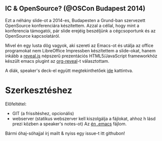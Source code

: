 IC & OpenSource? (@OSCon Budapest 2014)
---------------------------------------

Ezt a néhány slide-ot a 2014-es, Budapesten a Grund-ban szervezett OpenSource konferenciára készítettem. Azzal a céllal, hogy mint a konferencia támogatói, pár slide erejéig beszéljünk a cégcsoportunk és az OpenSource kapcsolatáról.

Mivel én egy lusta dög vagyok, aki szereti az Emacs-ot és utálja az office programokat nem LibreOffice Impressben készítettem a slide-okat, hanem inkább a [reveal.js](https://github.com/hakimel/reveal.js) népszerű prezentációs HTML5/JavaScript frameworkhöz készült emacs plugint az [org-reveal](https://github.com/yjwen/org-reveal)-t választottam.

A diák, speaker's deck-el együtt megtekinthetőek [ide](http://neilus.icss.hu/osconf_2014_Budapest/) kattintva.

Szerkesztéshez
===============

Előfeltétel:
- GIT (a frissítéshez, opcionális)
- webserver (statikus webszerver kell kiszolgálja a fájlokat, ahhoz h lásd prezi közben a speaker's notes-ot)
Az [én .emacs](https://github.com/neilus/dotfiles/blob/master/.emacs) fájlom.

Bármi óhaj-sóhajjal írj mailt & nyiss egy issue-t itt githubon!
